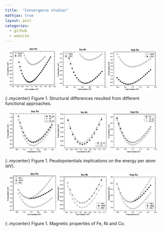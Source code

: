 ```yaml
---
title:  "Convergence studies"
mathjax: true
layout: post
categories:
  - github
  - website
---
```


<p align="center">
  <img src="/assets/bcc_Fe_LDA.eps" width="32%" />
  <img src="/assets/fcc_Ni_LDA.eps" width="32%" /> 
  <img src="/assets/hcp_Co_LDA.eps" width="32%" />
</p>

{:.mycenter}
Figure 1. Structural differences resulted from different functional approaches.

<style>
.mycenter {
    text-align:center;
}
</style>

<p align="center">
  <img src="/assets/Fe_pseudo.eps" width="32%" />
  <img src="/assets/Ni_pseudo.eps" width="32%" /> 
  <img src="/assets/Co_pseudo.eps" width="32%" />
</p>

{:.mycenter}
Figure 1. Peudopotentials implications on the energy per atom (eV).

<style>
.mycenter {
    text-align:center;
}
  
<p align="center">
  <img src="/assets/smear_bccFe_.eps" width="32%" />
  <img src="/assets/smear_fccNi_.eps" width="32%" /> 
  <img src="/assets/smear_hcpCo_.eps" width="32%" />
</p>

{:.mycenter}
Figure 1. Smearing implications on the energy per atom (eV).

<style>
.mycenter {
    text-align:center;
}  
  
<p align="center">
  <img src="/assets/struct_Fe.eps" width="32%" />
  <img src="/assets/struct_Ni.eps" width="32%" /> 
  <img src="/assets/struct_Co.eps" width="32%" />
</p>

{:.mycenter}
Figure 1. Crystal structures of Fe, Ni and Co.

<style>
.mycenter {
    text-align:center;
}    
  
  
</style>

<p align="center">
  <img src="/assets/bccFe_M.eps" width="32%" />
  <img src="/assets/fccNi_M.eps" width="32%" /> 
  <img src="/assets/hcpCo_M.eps" width="32%" />
</p>

{:.mycenter}
Figure 1. Magnetic properties of Fe, Ni and Co.

<style>
.mycenter {
    text-align:center;
}    
  
  
</style>  
